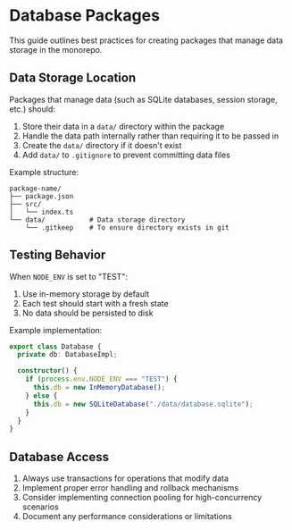 # Database Packages

This guide outlines best practices for creating packages that manage data storage in the monorepo.

## Data Storage Location

Packages that manage data (such as SQLite databases, session storage, etc.) should:

1. Store their data in a `data/` directory within the package
2. Handle the data path internally rather than requiring it to be passed in
3. Create the `data/` directory if it doesn't exist
4. Add `data/` to `.gitignore` to prevent committing data files

Example structure:

```
package-name/
├── package.json
├── src/
│   └── index.ts
└── data/           # Data storage directory
    └── .gitkeep    # To ensure directory exists in git
```

## Testing Behavior

When `NODE_ENV` is set to "TEST":

1. Use in-memory storage by default
2. Each test should start with a fresh state
3. No data should be persisted to disk

Example implementation:

```typescript
export class Database {
  private db: DatabaseImpl;

  constructor() {
    if (process.env.NODE_ENV === "TEST") {
      this.db = new InMemoryDatabase();
    } else {
      this.db = new SQLiteDatabase("./data/database.sqlite");
    }
  }
}
```

## Database Access

1. Always use transactions for operations that modify data
2. Implement proper error handling and rollback mechanisms
3. Consider implementing connection pooling for high-concurrency scenarios
4. Document any performance considerations or limitations
